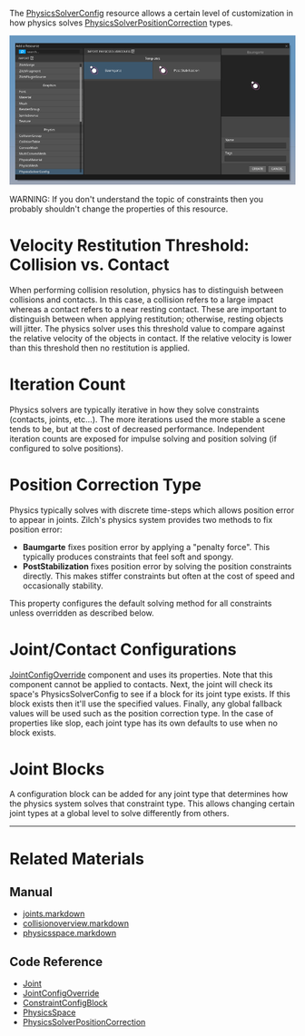 The [PhysicsSolverConfig](https://github.com/ZilchEngine/ZilchDocs/blob/master/code_reference/class_reference/physicssolverconfig.markdown) resource allows a certain level of customization in how physics solves [PhysicsSolverPositionCorrection](https://github.com/ZilchEngine/ZilchDocs/blob/master/code_reference/enum_reference.markdown#physicssolverpositioncor) types.



![image](https://raw.githubusercontent.com/ZilchEngine/ZilchFiles/master/doc_files/47497.png)


WARNING: If you don't understand the topic of constraints then you probably shouldn't change the properties of this resource.

 #  Velocity Restitution Threshold: Collision vs. Contact
When performing collision resolution, physics has to distinguish between collisions and contacts. In this case, a collision refers to a large impact whereas a contact refers to a near resting contact. These are important to distinguish between when applying restitution; otherwise, resting objects will jitter. The physics solver uses this threshold value to compare against the relative velocity of the objects in contact. If the relative velocity is lower than this threshold then no restitution is applied.

 #  Iteration Count
Physics solvers are typically iterative in how they solve constraints (contacts, joints, etc...). The more iterations used the more stable a scene tends to be, but at the cost of decreased performance. Independent iteration counts are exposed for impulse solving and position solving (if configured to solve positions).

 #  Position Correction Type
Physics typically solves with discrete time-steps which allows position error to appear in joints. Zilch's physics system provides two methods to fix position error:
 - **Baumgarte** fixes position error by applying a "penalty force". This typically produces constraints that feel soft and spongy.
 - **PostStabilization** fixes position error by solving the position constraints directly. This makes stiffer constraints but often at the cost of speed and occasionally stability.
 
This property configures the default solving method for all constraints unless overridden as described below.

 #  Joint/Contact Configurations
[JointConfigOverride](https://github.com/ZilchEngine/ZilchDocs/blob/master/code_reference/class_reference/jointconfigoverride.markdown) component and uses its properties. Note that this component cannot be applied to contacts. Next, the joint will check its space's PhysicsSolverConfig to see if a block for its joint type exists. If this block exists then it'll use the specified values. Finally, any global fallback values will be used such as the position correction type. In the case of properties like slop, each joint type has its own defaults to use when no block exists.

 #  Joint Blocks
A configuration block can be added for any joint type that determines how the physics system solves that constraint type. This allows changing certain joint types at a global level to solve differently from others.

---

 #  Related Materials
 ##  Manual
- [joints.markdown](https://github.com/ZilchEngine/ZilchDocs/blob/master/zilch_editor_documentation/zilchmanual/physics/joints.markdown)
- [collisionoverview.markdown](https://github.com/ZilchEngine/ZilchDocs/blob/master/zilch_editor_documentation/zilchmanual/physics/collisionoverview.markdown)
- [physicsspace.markdown](https://github.com/ZilchEngine/ZilchDocs/blob/master/zilch_editor_documentation/zilchmanual/physics/physicsspace.markdown)

 ##  Code Reference
- [Joint](https://github.com/ZilchEngine/ZilchDocs/blob/master/code_reference/class_reference/joint.markdown)
- [JointConfigOverride](https://github.com/ZilchEngine/ZilchDocs/blob/master/code_reference/class_reference/jointconfigoverride.markdown)
- [ConstraintConfigBlock](https://github.com/ZilchEngine/ZilchDocs/blob/master/code_reference/class_reference/constraintconfigblock.markdown)
- [PhysicsSpace](https://github.com/ZilchEngine/ZilchDocs/blob/master/code_reference/class_reference/physicsspace.markdown)
- [PhysicsSolverPositionCorrection](https://github.com/ZilchEngine/ZilchDocs/blob/master/code_reference/enum_reference.markdown#physicssolverpositioncor) 

 